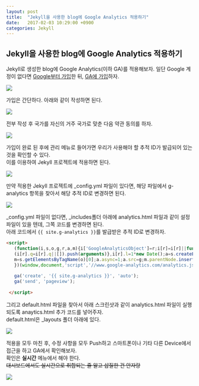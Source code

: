 ```yaml
---
layout: post
title:  "Jekyll을 사용한 blog에 Google Analytics 적용하기"
date:   2017-02-03 10:29:00 +0900
categories: Jekyll
---
```


## Jekyll을 사용한 blog에 Google Analytics 적용하기

Jekyll로 생성한 blog에 Google Analytics(이하 GA)를 적용해보자.
일단 Google 계정이 없다면 [Google부터 가입](https://accounts.google.com/SignUp)한 뒤, [GA에 가입](https://analytics.google.com/analytics/web/?authuser=0#provision/SignUp/)하자.  

![]({{site.baseurl}}/assets/2017-02-03-Applying_Google_Analytics_to_a_blog_using_Jekyll/1.png)  

가입은 간단하다. 아래와 같이 작성하면 된다.  

![]({{site.baseurl}}/assets/2017-02-03-Applying_Google_Analytics_to_a_blog_using_Jekyll/2.png)  

전부 작성 후 국가를 자신의 거주 국가로 맞춘 다음 약관 동의를 하자.  

![]({{site.baseurl}}/assets/2017-02-03-Applying_Google_Analytics_to_a_blog_using_Jekyll/3.png)  

가입이 완료 된 후에 관리 메뉴로 들어가면 우리가 사용해야 할 추적 ID가 발급되어 있는 것을 확인할 수 있다.  
이를 이용하여 Jekyll 프로젝트에 적용하면 된다.  

![]({{site.baseurl}}/assets/2017-02-03-Applying_Google_Analytics_to_a_blog_using_Jekyll/4.png)  

만약 적용한 Jekyll 프로젝트에 _config.yml 파일이 있다면, 해당 파일에서 g-analytics 항목을 찾아서 해당 추적 ID로 변경하면 된다.  

![]({{site.baseurl}}/assets/2017-02-03-Applying_Google_Analytics_to_a_blog_using_Jekyll/5.png)  

_config.yml 파일이 없다면, _includes폴더 아래에 analytics.html 파일과 같이 설정 파일이 있을 텐데, 그쪽 코드를 변경하면 된다.  
아래 코드에서 `{{ site.g-analytics }}`를 발급받은 추적 ID로 변경하자.  

```html
<script>
   (function(i,s,o,g,r,a,m){i['GoogleAnalyticsObject']=r;i[r]=i[r]||function(){
   (i[r].q=i[r].q||[]).push(arguments)},i[r].l=1*new Date();a=s.createElement(o),
   m=s.getElementsByTagName(o)[0];a.async=1;a.src=g;m.parentNode.insertBefore(a,m)
   })(window,document,'script','//www.google-analytics.com/analytics.js','ga');
 
   ga('create', '{{ site.g-analytics }}', 'auto');
   ga('send', 'pageview');
 
 </script>
```

그리고 default.html 파일을 찾아서 아래 스크린샷과 같이 analytics.html 파일이 실행되도록 anaytics.html 추가 코드를 넣어주자.  
default.html은 _layouts 폴더 아래에 있다.  

![]({{site.baseurl}}/assets/2017-02-03-Applying_Google_Analytics_to_a_blog_using_Jekyll/6.png)  

적용을 모두 마친 후, 수정 사항을 모두 Push하고 스마트폰이나 기타 다른 Device에서 접근을 하고 GA에서 확인해보자.  
확인은 **실시간** 메뉴에서 해야 한다.  
~~대시보드에서도 실시간으로 취합되는 줄 알고 삽질한 건 안자랑~~  

![]({{site.baseurl}}/assets/2017-02-03-Applying_Google_Analytics_to_a_blog_using_Jekyll/7.png)  
